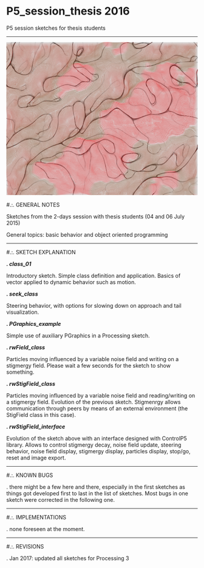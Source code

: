 # P5_session_thesis 2016
P5 session sketches for thesis students

____________________________________________________________________________________________________________________________________

![cover.png](https://raw.githubusercontent.com/a3-Unibo/P5_session_thesis/master/cover.png)

#.:. GENERAL NOTES

Sketches from the 2-days session with thesis students (04 and 06 July 2015)

General topics: basic behavior and object oriented programming

____________________________________________________________________________________________________________________________________
#.:. SKETCH EXPLANATION

***. class_01***

Introductory sketch. Simple class definition and application. Basics of vector applied to dynamic behavior such as motion.


***. seek_class***

Steering behavior, with options for slowing down on approach and tail visualization.


***. PGraphics_example***

Simple use of auxiliary PGraphics in a Processing sketch.


***. rwField_class***

Particles moving influenced by a variable noise field and writing on a stigmergy field. Please wait a few seconds for the sketch to show something.


***. rwStigField_class***

Particles moving influenced by a variable noise field and reading/writing on a stigmergy field. Evolution of the previous sketch.
Stigmenrgy allows communication through peers by means of an external environment (the StigField class in this case).

***. rwStigField_interface***

Evolution of the sketch above with an interface designed with ControlP5 library. Allows to control stigmergy decay, noise field update, steering behavior, noise field display, stigmergy display, particles display, stop/go, reset and image export.

____________________________________________________________________________________________________________________________________
#.:. KNOWN BUGS

. there might be a few here and there, especially in the first sketches as things got developed first to last in the list of sketches. Most bugs in one sketch were corrected in the following one.


____________________________________________________________________________________________________________________________________
#.:. IMPLEMENTATIONS

. none foreseen at the moment.

____________________________________________________________________________________________________________________________________
#.:. REVISIONS

. Jan 2017: updated all sketches for Processing 3
